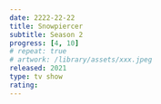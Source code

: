 ```yaml
---
date: 2222-22-22
title: Snowpiercer
subtitle: Season 2
progress: [4, 10]
# repeat: true
# artwork: /library/assets/xxx.jpeg
released: 2021
type: tv show
rating:
---
```


